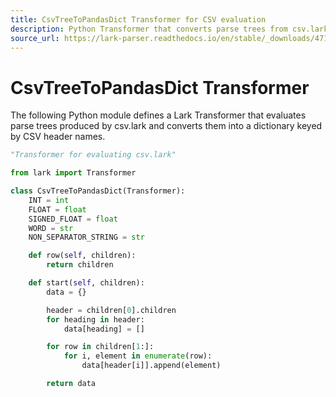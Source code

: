 ```yaml
---
title: CsvTreeToPandasDict Transformer for CSV evaluation
description: Python Transformer that converts parse trees from csv.lark into a dictionary suitable for use with Pandas.
source_url: https://lark-parser.readthedocs.io/en/stable/_downloads/47174f1088585b541b7296c461639c79/eval_csv.py
---
```


# CsvTreeToPandasDict Transformer

The following Python module defines a Lark Transformer that evaluates parse trees produced by csv.lark and converts them into a dictionary keyed by CSV header names.

```python
"Transformer for evaluating csv.lark"

from lark import Transformer

class CsvTreeToPandasDict(Transformer):
    INT = int
    FLOAT = float
    SIGNED_FLOAT = float
    WORD = str
    NON_SEPARATOR_STRING = str

    def row(self, children):
        return children

    def start(self, children):
        data = {}

        header = children[0].children
        for heading in header:
            data[heading] = []

        for row in children[1:]:
            for i, element in enumerate(row):
                data[header[i]].append(element)

        return data
```
